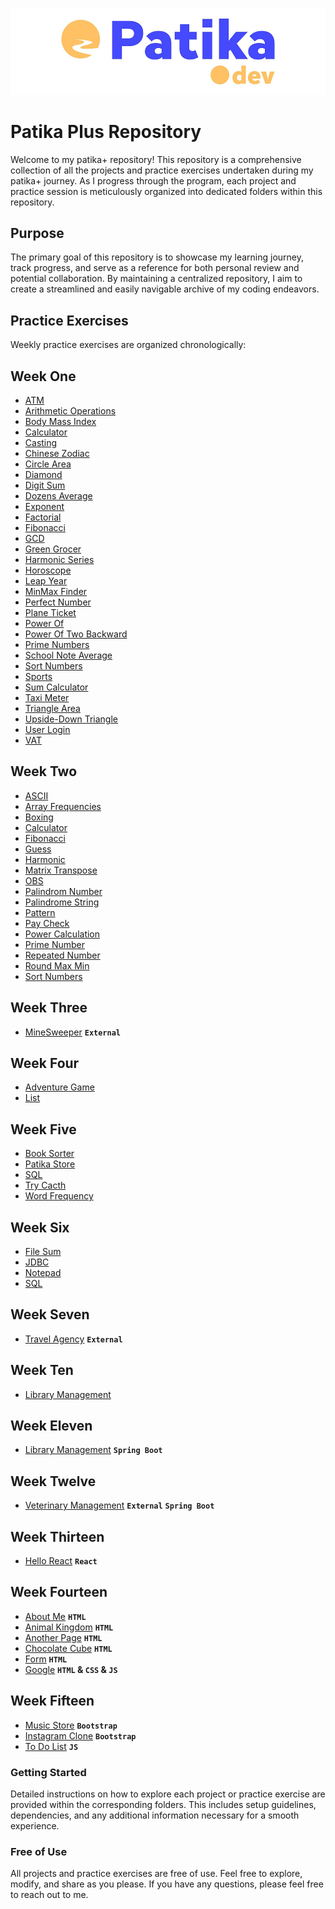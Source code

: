 ![patika.dev](/static/logo.png)

# Patika Plus Repository

Welcome to my patika+ repository! This repository is a comprehensive collection of all the projects and practice exercises undertaken during my patika+ journey. As I progress through the program, each project and practice session is meticulously organized into dedicated folders within this repository.

## Purpose

The primary goal of this repository is to showcase my learning journey, track progress, and serve as a reference for both personal review and potential collaboration. By maintaining a centralized repository, I aim to create a streamlined and easily navigable archive of my coding endeavors.

## Practice Exercises

Weekly practice exercises are organized chronologically:

## Week One
- [ATM](https://github.com/kuraykaraaslan/PatikaCohort/blob/main/WeekOneATM/src/Main.java)
- [Arithmetic Operations](https://github.com/kuraykaraaslan/PatikaCohort/blob/main/WeekOneArithmeticOperations/src/Main.java)
- [Body Mass Index](https://github.com/kuraykaraaslan/PatikaCohort/blob/main/WeekOneBodyMassIndex/src/Main.java)
- [Calculator](https://github.com/kuraykaraaslan/PatikaCohort/blob/main/WeekOneCalculator/src/Main.java)
- [Casting](https://github.com/kuraykaraaslan/PatikaCohort/blob/main/WeekOneCasting/src/Main.java)
- [Chinese Zodiac](https://github.com/kuraykaraaslan/PatikaCohort/blob/main/WeekOneChineseZodiac/src/Main.java)
- [Circle Area](https://github.com/kuraykaraaslan/PatikaCohort/blob/main/WeekOneCircleArea/src/Main.java)
- [Diamond](https://github.com/kuraykaraaslan/PatikaCohort/blob/main/WeekOneDiamond/src/Main.java)
- [Digit Sum](https://github.com/kuraykaraaslan/PatikaCohort/blob/main/WeekOneDigitSum/src/Main.java)
- [Dozens Average](https://github.com/kuraykaraaslan/PatikaCohort/blob/main/WeekOneDozensAverage/src/Main.java)
- [Exponent](https://github.com/kuraykaraaslan/PatikaCohort/blob/main/WeekOneExponent/src/Main.java)
- [Factorial](https://github.com/kuraykaraaslan/PatikaCohort/blob/main/WeekOneFactorial/src/Main.java)
- [Fibonacci](https://github.com/kuraykaraaslan/PatikaCohort/blob/main/WeekOneFibonacci/src/Main.java)
- [GCD](https://github.com/kuraykaraaslan/PatikaCohort/blob/main/WeekOneGDC/src/Main.java)
- [Green Grocer](https://github.com/kuraykaraaslan/PatikaCohort/blob/main/WeekOneGreenGrocer/src/Main.java)
- [Harmonic Series](https://github.com/kuraykaraaslan/PatikaCohort/blob/main/WeekOneHarmonicSeries/src/Main.java)
- [Horoscope](https://github.com/kuraykaraaslan/PatikaCohort/blob/main/WeekOneHoroscope/src/Main.java)
- [Leap Year](https://github.com/kuraykaraaslan/PatikaCohort/blob/main/WeekOneLeapYear/src/Main.java)
- [MinMax Finder](https://github.com/kuraykaraaslan/PatikaCohort/blob/main/WeekOneMinMaxFinder/src/Main.java)
- [Perfect Number](https://github.com/kuraykaraaslan/PatikaCohort/blob/main/WeekOnePerfectNumber/src/Main.java)
- [Plane Ticket](https://github.com/kuraykaraaslan/PatikaCohort/blob/main/WeekOnePlaneTicket/src/Main.java)
- [Power Of](https://github.com/kuraykaraaslan/PatikaCohort/blob/main/WeekOnePowerOf/src/Main.java)
- [Power Of Two Backward](https://github.com/kuraykaraaslan/PatikaCohort/blob/main/WeekOnePowerOfTwoBackward/src/Main.java)
- [Prime Numbers](https://github.com/kuraykaraaslan/PatikaCohort/blob/main/WeekOnePrimeNumbers/src/Main.java)
- [School Note Average](https://github.com/kuraykaraaslan/PatikaCohort/blob/main/WeekOneSchoolNoteAverage/src/Main.java)
- [Sort Numbers](https://github.com/kuraykaraaslan/PatikaCohort/blob/main/WeekOneSortNumbers/src/Main.java)
- [Sports](https://github.com/kuraykaraaslan/PatikaCohort/blob/main/WeekOneSports/src/Main.java)
- [Sum Calculator](https://github.com/kuraykaraaslan/PatikaCohort/blob/main/WeekOneSumCalculator/src/Main.java)
- [Taxi Meter](https://github.com/kuraykaraaslan/PatikaCohort/blob/main/WeekOneTaxiMeter/src/Main.java)
- [Triangle Area](https://github.com/kuraykaraaslan/PatikaCohort/blob/main/WeekOneTriangleArea/src/Main.java)
- [Upside-Down Triangle](https://github.com/kuraykaraaslan/PatikaCohort/blob/main/WeekOneUpsideDownTriangle/src/Main.java)
- [User Login](https://github.com/kuraykaraaslan/PatikaCohort/blob/main/WeekOneUserLogin/src/Main.java)
- [VAT](https://github.com/kuraykaraaslan/PatikaCohort/blob/main/WeekOneVAT/src/Main.java)

## Week Two
- [ASCII](https://github.com/kuraykaraaslan/PatikaCohort/blob/main/WeekTwoASCII/src/Main.java)
- [Array Frequencies](https://github.com/kuraykaraaslan/PatikaCohort/blob/main/WeekTwoArrayFrequencies/src/Main.java)
- [Boxing](https://github.com/kuraykaraaslan/PatikaCohort/blob/main/WeekTwoBoxing/src/Main.java)
- [Calculator](https://github.com/kuraykaraaslan/PatikaCohort/blob/main/WeekTwoCalculator/src/Main.java)
- [Fibonacci](https://github.com/kuraykaraaslan/PatikaCohort/blob/main/WeekTwoFibonacci/src/Main.java)
- [Guess](https://github.com/kuraykaraaslan/PatikaCohort/blob/main/WeekTwoGuess/src/Main.java)
- [Harmonic](https://github.com/kuraykaraaslan/PatikaCohort/blob/main/WeekTwoHarmonic/src/Main.java)
- [Matrix Transpose](https://github.com/kuraykaraaslan/PatikaCohort/blob/main/WeekTwoMatrixTranspose/src/Main.java)
- [OBS](https://github.com/kuraykaraaslan/PatikaCohort/blob/main/WeekTwoOBS/src/Main.java)
- [Palindrom Number](https://github.com/kuraykaraaslan/PatikaCohort/blob/main/WeekTwoPalindromNumber/src/Main.java)
- [Palindrome String](https://github.com/kuraykaraaslan/PatikaCohort/blob/main/WeekTwoPalindromeString/src/Main.java)
- [Pattern](https://github.com/kuraykaraaslan/PatikaCohort/blob/main/WeekTwoPattern/src/Main.java)
- [Pay Check](https://github.com/kuraykaraaslan/PatikaCohort/blob/main/WeekTwoPayCheck/src/Main.java)
- [Power Calculation](https://github.com/kuraykaraaslan/PatikaCohort/blob/main/WeekTwoPowerCalculation/src/Main.java)
- [Prime Number](https://github.com/kuraykaraaslan/PatikaCohort/blob/main/WeekTwoPrimeNumber/src/Main.java)
- [Repeated Number](https://github.com/kuraykaraaslan/PatikaCohort/blob/main/WeekTwoRepeatedNumber/src/Main.java)
- [Round Max Min](https://github.com/kuraykaraaslan/PatikaCohort/blob/main/WeekTwoRoundMaxMin/src/Main.java)
- [Sort Numbers](https://github.com/kuraykaraaslan/PatikaCohort/blob/main/WeekTwoSortNumbers/src/Main.java)

## Week Three
- [MineSweeper](https://github.com/kuraykaraaslan/MineSweeper) **`External`**

## Week Four
- [Adventure Game](https://github.com/kuraykaraaslan/PatikaCohort/blob/main/WeekFourAdventureGame/src/Main.java)
- [List](https://github.com/kuraykaraaslan/PatikaCohort/blob/main/WeekFourList/src/Main.java)

## Week Five
- [Book Sorter](https://github.com/kuraykaraaslan/PatikaCohort/blob/main/WeekFiveBookSorter/src/Main.java)
- [Patika Store](https://github.com/kuraykaraaslan/PatikaCohort/blob/main/WeekFivePatikaStore/src/Main.java)
- [SQL](https://github.com/kuraykaraaslan/PatikaCohort/blob/main/WeekFiveSQL/)
- [Try Cacth](https://github.com/kuraykaraaslan/PatikaCohort/blob/main/WeekFiveTryCacth/src/Main.java)
- [Word Frequency](https://github.com/kuraykaraaslan/PatikaCohort/blob/main/WeekFiveWordFrequency/src/Main.java)

## Week Six
- [File Sum](https://github.com/kuraykaraaslan/PatikaCohort/blob/main/WeekSixFileSum/src/Main.java)
- [JDBC](https://github.com/kuraykaraaslan/PatikaCohort/blob/main/WeekSixJDBC/src/Main.java)
- [Notepad](https://github.com/kuraykaraaslan/PatikaCohort/blob/main/WeekSixNotepad/src/Main.java)
- [SQL](https://github.com/kuraykaraaslan/PatikaCohort/blob/main/WeekSixSQL)

## Week Seven
- [Travel Agency](https://github.com/kuraykaraaslan/TravelAgency) **`External`**

## Week Ten
- [Library Management](https://github.com/kuraykaraaslan/PatikaCohort/blob/main/WeekTenLibraryManagement)

## Week Eleven
- [Library Management](https://github.com/kuraykaraaslan/PatikaCohort/blob/main/WeekElevenLibraryManagement) **`Spring Boot`**

## Week Twelve
- [Veterinary Management](https://github.com/kuraykaraaslan/Veterinary) **`External`** **`Spring Boot`** 

## Week Thirteen
- [Hello React](https://github.com/kuraykaraaslan/PatikaCohort/blob/main/WeekThirteenHelloReact) **`React`**

## Week Fourteen
- [About Me](https://github.com/kuraykaraaslan/PatikaCohort/blob/main/WeekFourteenAboutMe) **`HTML`**
- [Animal Kingdom](https://github.com/kuraykaraaslan/PatikaCohort/blob/main/WeekFourteenAnimalKingdom) **`HTML`**
- [Another Page](https://github.com/kuraykaraaslan/PatikaCohort/blob/main/WeekFourteenAnotherPage) **`HTML`**
- [Chocolate Cube](https://github.com/kuraykaraaslan/PatikaCohort/blob/main/WeekFourteenChocolateCube) **`HTML`**
- [Form](https://github.com/kuraykaraaslan/PatikaCohort/blob/main/WeekFourteenForm) **`HTML`**
- [Google](https://github.com/kuraykaraaslan/PatikaCohort/blob/main/WeekFourteenGoogle) **`HTML` & `CSS` & `JS`**

## Week Fifteen

- [Music Store](https://github.com/kuraykaraaslan/PatikaCohort/blob/main/WeekFifteenMusicStore) **`Bootstrap`**
- [Instagram Clone](https://github.com/kuraykaraaslan/PatikaCohort/blob/main/WeekFifteenInstagram) **`Bootstrap`**
- [To Do List](https://github.com/kuraykaraaslan/PatikaCohort/blob/main/WeekFifteenToDoList) **`JS`**
### Getting Started

Detailed instructions on how to explore each project or practice exercise are provided within the corresponding folders. This includes setup guidelines, dependencies, and any additional information necessary for a smooth experience.

### Free of Use

All projects and practice exercises are free of use. Feel free to explore, modify, and share as you please. If you have any questions, please feel free to reach out to me.
